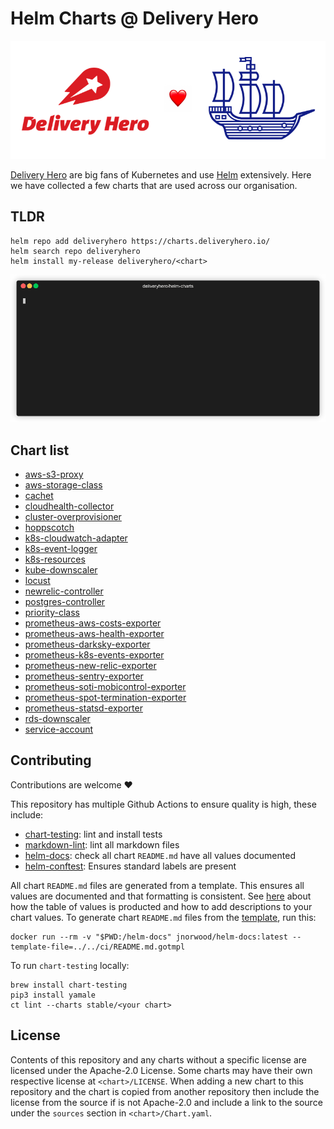 # Helm Charts @ Delivery Hero

[![Delivery Hero ❤️ Helm](img/banner.png)](#)

[Delivery Hero](https://www.deliveryhero.com/) are big fans of Kubernetes and use [Helm](https://helm.sh/) extensively. Here we have collected a few charts that are used across our organisation.

## TLDR

```console
helm repo add deliveryhero https://charts.deliveryhero.io/
helm search repo deliveryhero
helm install my-release deliveryhero/<chart>
```

[![adding deliveryhero chart repo](img/add-repo.gif)](#)

## Chart list

- [aws-s3-proxy](stable/aws-s3-proxy)
- [aws-storage-class](stable/aws-storage-class)
- [cachet](stable/cachet)
- [cloudhealth-collector](stable/cloudhealth-collector)
- [cluster-overprovisioner](stable/cluster-overprovisioner)
- [hoppscotch](stable/hoppscotch)
- [k8s-cloudwatch-adapter](stable/k8s-cloudwatch-adapter)
- [k8s-event-logger](stable/k8s-event-logger)
- [k8s-resources](stable/k8s-resources)
- [kube-downscaler](stable/kube-downscaler)
- [locust](stable/locust)
- [newrelic-controller](stable/newrelic-controller)
- [postgres-controller](stable/postgres-controller)
- [priority-class](stable/priority-class)
- [prometheus-aws-costs-exporter](stable/prometheus-aws-costs-exporter)
- [prometheus-aws-health-exporter](stable/prometheus-aws-health-exporter)
- [prometheus-darksky-exporter](stable/prometheus-darksky-exporter)
- [prometheus-k8s-events-exporter](stable/prometheus-k8s-events-exporter)
- [prometheus-new-relic-exporter](stable/prometheus-new-relic-exporter)
- [prometheus-sentry-exporter](stable/prometheus-sentry-exporter)
- [prometheus-soti-mobicontrol-exporter](stable/prometheus-soti-mobicontrol-exporter)
- [prometheus-spot-termination-exporter](stable/prometheus-spot-termination-exporter)
- [prometheus-statsd-exporter](stable/prometheus-statsd-exporter)
- [rds-downscaler](stable/rds-downscaler)
- [service-account](stable/service-account)

## Contributing

Contributions are welcome ❤️

This repository has multiple Github Actions to ensure quality is high, these include:

- [chart-testing](https://github.com/helm/chart-testing): lint and install tests
- [markdown-lint](https://github.com/avto-dev/markdown-lint): lint all markdown files
- [helm-docs](https://github.com/norwoodj/helm-docs): check all chart `README.md` have all values documented
- [helm-conftest](https://github.com/instrumenta/helm-conftest): Ensures standard labels are present

All chart `README.md` files are generated from a template. This ensures all values are documented and that formatting is consistent. See [here](https://github.com/norwoodj/helm-docs#valuesyaml-metadata) about how the table of values is producted and how to add descriptions to your chart values. To generate chart `README.md` files from the [template](ci/README.md.gotmpl), run this:

```console
docker run --rm -v "$PWD:/helm-docs" jnorwood/helm-docs:latest --template-file=../../ci/README.md.gotmpl
```

To run `chart-testing` locally:

```console
brew install chart-testing
pip3 install yamale
ct lint --charts stable/<your chart>
```

## License

Contents of this repository and any charts without a specific license are licensed under the Apache-2.0 License. Some charts may have their own respective license at `<chart>/LICENSE`. When adding a new chart to this repository and the chart is copied from another repository then include the license from the source if is not Apache-2.0 and include a link to the source under the `sources` section in `<chart>/Chart.yaml`.
